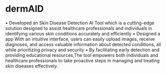 # dermAID
• Developed an Skin Disease Detection AI Tool which is a cutting-edge solution designed to assist healthcare
professionals and individuals in identifying various skin conditions accurately and efficiently
• Designed a app With an intuitive interface, users can easily upload images, receive diagnoses, and access valuable
information about detected conditions, all while prioritizing privacy and security
• By facilitating early detection and providing educational resources,The tool empowers both individuals and
healthcare professionals to take proactive steps in managing and treating skin diseases effectively.
